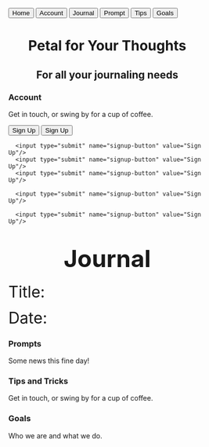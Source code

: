 <!DOCTYPE html>
<html>
<head>
    <link rel="stylesheet" type="text/css" href="style.css">
  <link href='https://fonts.googleapis.com/css?family=Sofia' rel='stylesheet'>
<meta name="viewport" content="width=device-width, initial-scale=1">
<style>
* {box-sizing: border-box}

/* Set height of body and the document to 100% */
body, html {
    height: 100%;
    margin: 0;
    font-family: Sofia; font-size: 40px;
}

/* Style tab links */
.tablink {
    background-color: #555;
    color: white;
    float: left;
    border: none;
    outline: none;
    cursor: pointer;
    font-family: Sofia;
    padding: 14px 16x;
    font-size: 17px;
    width: 16.64%;
}

.tablink:hover {
    background-color: #777;
}

/* Style the tab content (and add height:100% for full page content) */
.tabcontent {
    color: white;
    display: none;
    padding: 100px 20px;
    height: 100%;
}

#Home {background-image: url("https://wallpapertag.com/wallpaper/full/5/b/3/833297-amazing-sunflower-backgrounds-1920x1080.jpg");}
#Account{background-image: url("https://i.pinimg.com/736x/ed/ef/dd/edefddc75fa35eb8a5e95c45fde6edb2.jpg");}
#Journal {background-image: url("https://78.media.tumblr.com/32ca9713c62c5319eb237629e80b527f/tumblr_nbhmwc7ELb1rxmkxeo1_500.jpg");}
#Prompts {background-image: url("https://cdn.pixabay.com/photo/2018/05/28/12/09/flowers-3435882_960_720.jpg");}
#Tips {background-image: url("https://data.whicdn.com/images/307385940/large.jpg");}
#Goals {background-image: url("https://78.media.tumblr.com/e8aae3dbbecfd8bad0ec6f31c75d35b3/tumblr_o5q5q5qWas1ump72zo1_1280.png");}
</style>
</head>
<body>

<button class="tablink" onclick="openPage('Home', this, 'orange')">Home</button>
<button class="tablink" onclick="openPage('Account', this, 'orange')">Account</button>
<button class="tablink" onclick="openPage('Journal', this, 'orange')">Journal</button>
<button class="tablink" onclick="openPage('Prompts', this, 'orange')">Prompt</button>
<button class="tablink" onclick="openPage('Tips', this, 'orange')">Tips</button>
<button class="tablink" onclick="openPage('Goals', this, 'orange')">Goals</button>

<div id="Home" class="tabcontent">
<center>
  <h1>Petal for Your Thoughts</h1>
  <h2>For all your journaling needs</h2>
</center>
</div>

<div id="Account" class="tabcontent">
  <h3>Account</h3>
  <p>Get in touch, or swing by for a cup of coffee.</p>
</div>
<div id="login-box">
      <input type="submit" name="signup-button" value="Sign Up"/>
      <input type="submit" name="signup-button" value="Sign Up"/>

      <input type="submit" name="signup-button" value="Sign Up"/>
      <input type="submit" name="signup-button" value="Sign Up"/>
      <input type="submit" name="signup-button" value="Sign Up"/>

      <input type="submit" name="signup-button" value="Sign Up"/>

      <input type="submit" name="signup-button" value="Sign Up"/>
      
<div id="Journal" class="tabcontent">
  <center><h1><font size="30">Journal</font></h1></center>
  <p><font size="6">Title: </font></p>
  <p><font size="6">Date: </font></p>
</div>

<div id="Prompts" class="tabcontent">
  <h3>Prompts</h3>
  <p>Some news this fine day!</p>
</div>

<div id="Tips" class="tabcontent">
  <h3>Tips and Tricks</h3>
  <p>Get in touch, or swing by for a cup of coffee.</p>
</div>

<div id="Goals" class="tabcontent">
  <h3>Goals</h3>
  <p>Who we are and what we do.</p>
</div>

<script>
function openPage(pageName,elmnt,color) {
    var i, tabcontent, tablinks;
    tabcontent = document.getElementsByClassName("tabcontent");
    for (i = 0; i < tabcontent.length; i++) {
        tabcontent[i].style.display = "none";
    }
    tablinks = document.getElementsByClassName("tablink");
    for (i = 0; i < tablinks.length; i++) {
        tablinks[i].style.backgroundColor = "";
    }
    document.getElementById(pageName).style.display = "block";
    elmnt.style.backgroundColor = color;

}
// Get the element with id="defaultOpen" and click on it
document.getElementById("defaultOpen").click();
</script>

</body>
</html>
